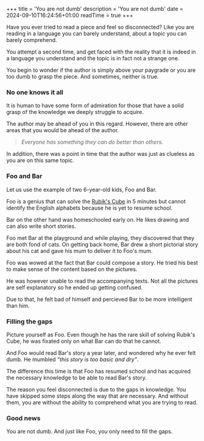 +++
title = 'You are not dumb'
description = 'You are not dumb'
date = 2024-09-10T16:24:56+01:00
readTime = true
+++

Have you ever tried to read a piece and feel so disconnected? Like you are reading in a language you can barely understand,
about a topic you can barely comprehend.

You attempt a second time, and get faced with the reality that it is indeed in a language you understand and
the topic is in fact not a strange one.

You begin to wonder if the author is simply above your paygrade or you are too dumb to grasp the piece.
And sometimes, neither is true.

### No one knows it all

It is human to have some form of admiration for those that have a solid grasp of the knowledge we deeply struggle to
acquire.

The author may be ahead of you in this regard. However, there are other areas that you would be ahead of the
author.

> _Everyone has something they can do better than others._

In addition, there was a point in time that the author was just as clueless as you are on this same topic.

### Foo and Bar

Let us use the example of two 6-year-old kids, Foo and Bar.

Foo is a genius that can solve the [Rubik's Cube](https://en.wikipedia.org/wiki/Rubik's_Cube) in 5 minutes but cannot
identify the English alphabets because he is yet to resume school.

Bar on the other hand was homeschooled early on. He likes drawing and can also write short stories.

Foo met Bar at the playground and while playing, they discovered that they are both fond of cats.
On getting back home, Bar drew a short pictorial story about his cat and gave his mum to deliver it to Foo's mum.

Foo was wowed at the fact that Bar could compose a story. He tried his best to make sense of the content based on the
pictures.

He was however unable to read the accompanying texts. Not all the pictures are self explanatory so he ended up getting
confused.

Due to that, he felt bad of himself and percieved Bar to be more intelligent than him.

### Filling the gaps

Picture yourself as Foo. Even though he has the rare skill of solving Rubik's Cube, he was fixated only on what Bar can
do that he cannot.

And Foo would read Bar's story a year later, and wondered why he ever felt dumb. He mumbled
_"this story is too basic and dry"_.

The difference this time is that Foo has resumed school and has acquired the necessary knowledge to be able to read
Bar's story.

The reason you feel disconnected is due to the gaps in knowledge. You have skipped some steps along the way that are
necessary. And without them, you are without the ability to comprehend what you are trying to read.

### Good news

You are not dumb. And just like Foo, you only need to fill the gaps.
